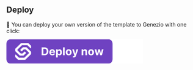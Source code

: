 ## Deploy

:rocket: You can deploy your own version of the template to Genezio with one click:

[![Deploy to Genezio](https://raw.githubusercontent.com/Genez-io/graphics/main/svg/deploy-button.svg)](https://app.genez.io/start/deploy?repository=https://github.com/creativetimofficial/paper-bootstrap-wizard&utm_source=github&utm_medium=referral&utm_campaign=github-creativetim&utm_term=deploy-project&utm_content=button-head)